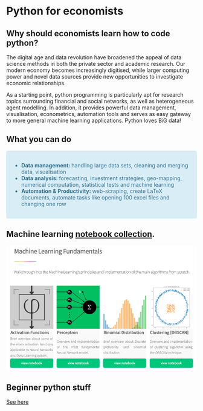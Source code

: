 # Python for economists

## Why should economists learn how to code python? 

The digital age and data revolution have broadened the appeal of data science methods in both the private sector and academic research. Our modern economy becomes increasingly digitised, while larger computing power and novel data sources provide new opportunities to investigate economic relationships. 

As a starting point, python programming is particularly apt for research topics surrounding financial and social networks, as well as heterogeneous agent modelling. In addition, it provides powerful data management, visualisation, econometrics, automation tools and serves as easy gateway to more general machine learning applications. Python loves BiG data! 

## What you can do

 

<!-- <div style="padding: 15px; border: 1px solid transparent; border-color: transparent; margin-bottom: 20px; border-radius: 4px; color: #3c763d; background-color: #dff0d8; border-color: #d6e9c6;">
I am a success message
</div>

<div style="padding: 15px; border: 1px solid transparent; border-color: transparent; margin-bottom: 20px; border-radius: 4px; color: #a94442; background-color: #f2dede; border-color: #ebccd1;">
I am an error message
</div> -->

<div style="padding: 15px; border: 1px solid transparent; border-color: transparent; margin-bottom: 20px; border-radius: 4px; color: #31708f; background-color: #d9edf7; border-color: #bce8f1;">
	<div class="linelist">
    <ul>
        <li> <b>Data management: </b> handling large data sets, cleaning and merging data, visualisation</li>
        <li><b>Data analysis: </b> forecasting, investment strategies, geo-mapping, numerical computation, statistical tests and machine learning </li>
        <li> <b>Automation & Productivity: </b> web-scraping, create LaTeX documents, automate tasks like opening 100 excel files and changing one row</li>
    </ul>
</div>
</div>


## Machine learning [notebook collection](https://www.google.com/url?q=https%3A%2F%2Fdiegoinacio.github.io%2Fmachine-learning-notebooks%2F%3Ffbclid%3DIwAR0AwDmM7XbGVyaDqNcsIHhczC2tmlPRa5fXosZOl6BTM5co-DylLinYMCk&sa=D&sntz=1&usg=AFQjCNHBoJZY_UY1YwFqP8izhHJOkfCGrQ).

[![click link](pics/ml.png)](https://www.google.com/url?q=https%3A%2F%2Fdiegoinacio.github.io%2Fmachine-learning-notebooks%2F%3Ffbclid%3DIwAR0AwDmM7XbGVyaDqNcsIHhczC2tmlPRa5fXosZOl6BTM5co-DylLinYMCk&sa=D&sntz=1&usg=AFQjCNHBoJZY_UY1YwFqP8izhHJOkfCGrQ)
 
## Beginner python stuff 

[See here](/blog/2020/installpy/)


	
   
